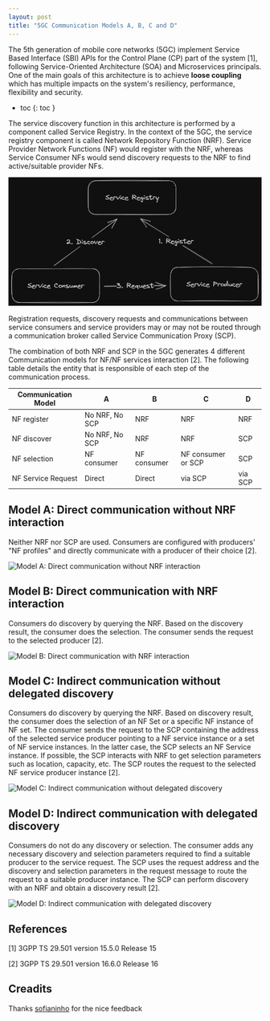 ```yaml
---
layout: post
title: "5GC Communication Models A, B, C and D"
---
```


The 5th generation of mobile core networks (5GC) implement Service Based Interface (SBI) APIs for the Control Plane (CP) part of the system [1], following Service-Oriented Architecture (SOA) and Microservices principals. One of the main goals of this architecture is to achieve **loose coupling** which has multiple impacts on the system's resiliency, performance, flexibility and security.

- toc
{: toc }

The service discovery function in this architecture is performed by a component called Service Registry. In the context of the 5GC, the service registry component is called Network Repository Function (NRF). Service Provider Network Functions (NF) would register with the NRF, whereas Service Consumer NFs would send discovery requests to the NRF to find active/suitable provider NFs.

![Service discovery in SOA](assets/posts/soa-discovery.png "Service discovery in SOA")

Registration requests, discovery requests and communications between service consumers and service providers may or may not be routed through a communication broker called Service Communication Proxy (SCP).

The combination of both NRF and SCP in the 5GC generates 4 different Communication models for NF/NF services interaction [2]. The following table details the entity that is responsible of each step of the communication process.

| Communication Model    | A              | B           | C                  | D       |
|------------------------|----------------|-------------|--------------------|---------|
| NF register            | No NRF, No SCP | NRF         | NRF                | NRF     |
| NF discover            | No NRF, No SCP | NRF         | NRF                | SCP     |
| NF selection           | NF consumer    | NF consumer | NF consumer or SCP | SCP     |
| NF Service Request     | Direct         | Direct      | via SCP            | via SCP |

## Model A: Direct communication without NRF interaction

Neither NRF nor SCP are used. Consumers are configured with producers' "NF profiles" and directly communicate with a producer of their choice [2].

![Model A: Direct communication without NRF interaction](assets/posts/5gc-sig-model-a "Model A: Direct communication without NRF interaction")

## Model B: Direct communication with NRF interaction

Consumers do discovery by querying the NRF. Based on the discovery result, the consumer does the selection. The consumer sends the request to the selected producer [2].

![Model B: Direct communication with NRF interaction](assets/posts/5gc-sig-model-b "Model B: Direct communication with NRF interaction")

## Model C: Indirect communication without delegated discovery

Consumers do discovery by querying the NRF. Based on discovery result, the consumer does the selection of an NF Set or a specific NF instance of NF set. The consumer sends the request to the SCP containing the address of the selected service producer pointing to a NF service instance or a set of NF service instances. In the latter case, the SCP selects an NF Service instance. If possible, the SCP interacts with NRF to get selection parameters such as location, capacity, etc. The SCP routes the request to the selected NF service producer instance [2].

![Model C: Indirect communication without delegated discovery](assets/posts/5gc-sig-model-c "Model C: Indirect communication without delegated discovery")

## Model D: Indirect communication with delegated discovery

Consumers do not do any discovery or selection. The consumer adds any necessary discovery and selection parameters required to find a suitable producer to the service request. The SCP uses the request address and the discovery and selection parameters in the request message to route the request to a suitable producer instance. The SCP can perform discovery with an NRF and obtain a discovery result [2].

![Model D: Indirect communication with delegated discovery](assets/posts/5gc-sig-model-d "Model D: Indirect communication with delegated discovery")

## References

[1] 3GPP TS 29.501 version 15.5.0 Release 15

[2] 3GPP TS 29.501 version 16.6.0 Release 16


## Creadits

Thanks [sofianinho](https://github.com/sofianinho) for the nice feedback
